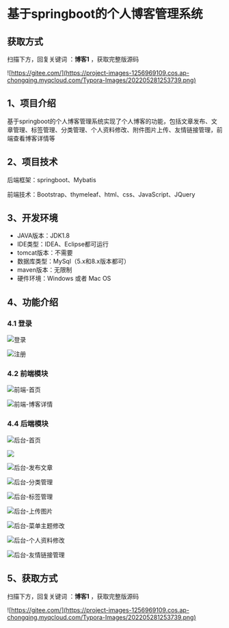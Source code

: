# 基于springboot的个人博客管理系统

## 获取方式

扫描下方，回复关键词  ：**博客1** ，获取完整版源码

![https://gitee.com/](https://project-images-1256969109.cos.ap-chongqing.myqcloud.com/Typora-Images/202205281253739.png)

## 1、项目介绍

基于springboot的个人博客管理系统实现了个人博客的功能，包括文章发布、文章管理、标签管理、分类管理、个人资料修改、附件图片上传、友情链接管理，前端查看博客详情等


## 2、项目技术

后端框架：springboot、Mybatis

前端技术：Bootstrap、thymeleaf、html、css、JavaScript、JQuery

## 3、开发环境

- JAVA版本：JDK1.8
- IDE类型：IDEA、Eclipse都可运行
- tomcat版本：不需要
- 数据库类型：MySql（5.x和8.x版本都可） 
- maven版本：无限制
- 硬件环境：Windows 或者 Mac OS


## 4、功能介绍

### 4.1 登录

![登录](https://project-images-1256969109.cos.ap-chongqing.myqcloud.com/Typora-Images/202207312158733.jpg)

![注册](https://project-images-1256969109.cos.ap-chongqing.myqcloud.com/Typora-Images/202207312158624.jpg)

### 4.2 前端模块

![前端-首页](https://project-images-1256969109.cos.ap-chongqing.myqcloud.com/Typora-Images/202207312158176.jpg)

![前端-博客详情](https://project-images-1256969109.cos.ap-chongqing.myqcloud.com/Typora-Images/202207312158594.jpg)

### 4.4 后端模块

![后台-首页](https://project-images-1256969109.cos.ap-chongqing.myqcloud.com/Typora-Images/202207312158301.jpg)

![](https://project-images-1256969109.cos.ap-chongqing.myqcloud.com/Typora-Images/202207312158648.jpeg)

![后台-发布文章](https://project-images-1256969109.cos.ap-chongqing.myqcloud.com/Typora-Images/202207312159540.jpg)

![后台-分类管理](https://project-images-1256969109.cos.ap-chongqing.myqcloud.com/Typora-Images/202207312159319.jpg)

![后台-标签管理](https://project-images-1256969109.cos.ap-chongqing.myqcloud.com/Typora-Images/202207312159626.jpg)

![后台-上传图片](https://project-images-1256969109.cos.ap-chongqing.myqcloud.com/Typora-Images/202207312200766.jpg)

![后台-菜单主题修改](https://project-images-1256969109.cos.ap-chongqing.myqcloud.com/Typora-Images/202207312159413.jpg)

![后台-个人资料修改](https://project-images-1256969109.cos.ap-chongqing.myqcloud.com/Typora-Images/202207312159855.jpg)

![后台-友情链接管理](https://project-images-1256969109.cos.ap-chongqing.myqcloud.com/Typora-Images/202207312159528.jpg)

## 5、获取方式

扫描下方，回复关键词  ：**博客1** ，获取完整版源码



![https://gitee.com/](https://project-images-1256969109.cos.ap-chongqing.myqcloud.com/Typora-Images/202205281253739.png)

